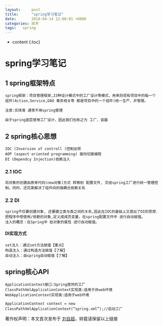 ```yaml
---
layout:     post
title:      "spring学习笔记"
date:       2018-04-14 12:00:01 +0800
categories:	技术
tags:	spring
---
```


* content
{:toc}




# spring学习笔记

## 1 spring框架特点

```
spring框架：项目管理框架,23种设计模式中的工厂设计等模式，用来将现有项目中的每一个组件(Action,Service,DAO 事务相关等 都是项目中的一个组件)统一生产、并管理。

注意:实体类 通常不用spring管理

由于spring底层使用工厂设计，因此我们也称之为 工厂、容器
```

## 2 spring核心思想

```
IOC (Inversion of controll )控制反转
AOP (aspect oriented programming) 面向切面编程
DI (Dependcy Injection)依赖注入
```

### 2.1 IOC 

```
将对象的创建由原来代码(new对象)方式 转移到 配置文件, 交给spring工厂进行统一管理控制。同时，还完美解决了组件间的强耦合依赖关系
```

### 2.2 DI 

```
spring不仅要创建对象, 还要建立类与类之间的关系,因此在IOC的基础上又提出了DI的思想.把程序中想使用/依赖的对象,定义成成员变量，在spring配置文件中 进行自动赋值。
注入的概念：在Spring中 给对象的属性 进行自动赋值。

```

#### DI实现方式

```
set注入：通过set方法赋值【重点】
构造注入：通过构造方法赋值【了解】
自动注入：由spring自动赋值【了解】
```



## spring核心API

```
ApplicationContext接口:Spring提供的工厂
ClassPathXmlApplicationContext实现类:适用于非web环境 
WebApplicationContext实现类:适用于web环境 
```

```
ApplicationContext context = new ClassPathXmlApplicationContext(“spring.xml”);//启动工厂
```



著作权声明：本文首次发布于 [刘自超](https://liuwc.xyz)，转载请保留以上链接